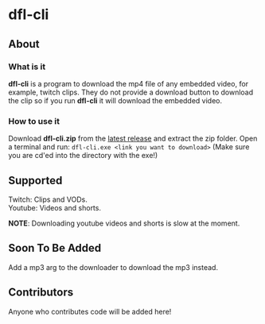 # dfl-cli

## About

### What is it

**dfl-cli** is a program to download the mp4 file of any embedded video, for example, twitch clips. They do not provide a download button to download the clip so if you run **dfl-cli** it will download the embedded video.

### How to use it

Download **dfl-cli.zip** from the [latest release](https://github.com/kaorlol/dfl-cli/releases/latest) and extract the zip folder. Open a terminal and run: ```dfl-cli.exe <link you want to download>``` (Make sure you are cd'ed into the directory with the exe!)

## Supported

Twitch: Clips and VODs.\
Youtube: Videos and shorts.

**NOTE**: Downloading youtube videos and shorts is slow at the moment.

## Soon To Be Added

Add a mp3 arg to the downloader to download the mp3 instead.

## Contributors

Anyone who contributes code will be added here!
